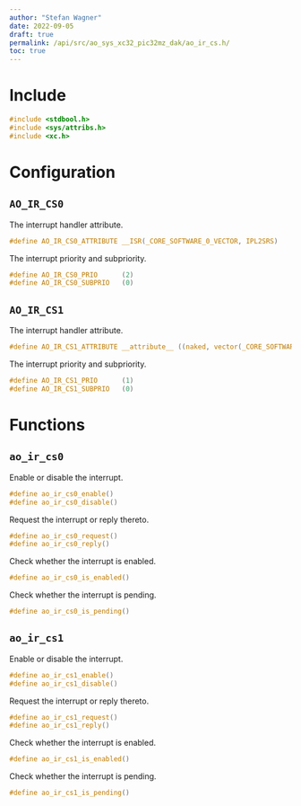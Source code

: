 ```yaml
---
author: "Stefan Wagner"
date: 2022-09-05
draft: true
permalink: /api/src/ao_sys_xc32_pic32mz_dak/ao_ir_cs.h/
toc: true
---
```


# Include

```c
#include <stdbool.h>
#include <sys/attribs.h>
#include <xc.h>
```

# Configuration

## `AO_IR_CS0`

The interrupt handler attribute.

```c
#define AO_IR_CS0_ATTRIBUTE __ISR(_CORE_SOFTWARE_0_VECTOR, IPL2SRS)
```

The interrupt priority and subpriority.

```c
#define AO_IR_CS0_PRIO      (2)
#define AO_IR_CS0_SUBPRIO   (0)
```

## `AO_IR_CS1`

The interrupt handler attribute.

```c
#define AO_IR_CS1_ATTRIBUTE __attribute__ ((naked, vector(_CORE_SOFTWARE_1_VECTOR)))
```

The interrupt priority and subpriority.

```c
#define AO_IR_CS1_PRIO      (1)
#define AO_IR_CS1_SUBPRIO   (0)
```

# Functions

## `ao_ir_cs0`

Enable or disable the interrupt.

```c
#define ao_ir_cs0_enable()
#define ao_ir_cs0_disable()
```

Request the interrupt or reply thereto.

```c
#define ao_ir_cs0_request()
#define ao_ir_cs0_reply()
```

Check whether the interrupt is enabled.

```c
#define ao_ir_cs0_is_enabled()
```

Check whether the interrupt is pending.

```c
#define ao_ir_cs0_is_pending()
```

## `ao_ir_cs1`

Enable or disable the interrupt.

```c
#define ao_ir_cs1_enable()
#define ao_ir_cs1_disable()
```

Request the interrupt or reply thereto.

```c
#define ao_ir_cs1_request()
#define ao_ir_cs1_reply()
```

Check whether the interrupt is enabled.

```c
#define ao_ir_cs1_is_enabled()
```

Check whether the interrupt is pending.

```c
#define ao_ir_cs1_is_pending()
```
